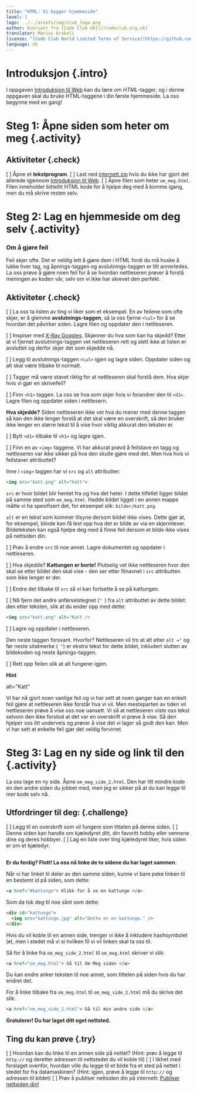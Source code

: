 ```yaml
---
title: "HTML: Vi bygger hjemmeside"
level: 1
logo: ../../assets/img/ccuk_logo.png
author: Oversatt fra [Code Club UK](//codeclub.org.uk)
translator: Marius Krakeli
license: "[Code Club World Limited Terms of Service](https://github.com/CodeClub/webdev-curriculum/blob/master/LICENSE.md)"
language: nb
---
```


# Introduksjon {.intro}

I oppgaven [Introduksjon til Web](../introduksjon_til_web/introduksjon_til_web.html) kan du lære om *HTML*-tagger, og i denne oppgaven skal du bruke HTML-taggene i din første hjemmeside. La oss begynne med en gang!

# Steg 1: Åpne siden som heter om meg {.activity}

## Aktiviteter {.check}

[ ] Åpne et __tekstprogram__.
[ ] Last ned [internett.zip](../introduksjon_til_web/internett.zip) hvis du ikke har gjort det allerede igjennom [Introduksjon til Web](../introduksjon_til_web/introduksjon_til_web.html).
[ ] Åpne filen som heter `om_meg.html`. Filen inneholder bittelitt HTML kode for å hjelpe deg med å komme igang, men du må skrive resten selv.


# Steg 2: Lag en hjemmeside om deg selv {.activity}

### Om å gjøre feil

Feil skjer ofte. Det er veldig lett å gjøre dem i HTML fordi du må huske å lukke hver tag, og åpnings-taggen og avslutnings-taggen er litt annerledes. La oss prøve å gjøre noen feil for å se hvordan nettleseren prøver å forstå meningen av koden vår, selv om vi ikke har skrevet den perfekt.

## Aktiviteter {.check}

[ ] La oss ta listen av ting vi liker som et eksempel. En av feilene som ofte skjer, er å glemme __avslutnings-taggen__, så la oss fjerne `<\ul>` for å se hvordan det påvirker siden. Lagre filen og oppdater den i nettleseren.

[ ] Inspiser med [X-Ray Goggles](https://goggles.mozilla.org/). Skjønner du hva som kan ha skjedd? Etter at vi fjernet avslutnings-taggen vet nettleseren rett og slett ikke at listen er avsluttet og derfor skjer det som skjedde nå.

[ ] Legg til avslutnings-taggen `<\ul>` igjen og lagre siden. Oppdater siden og alt skal være tilbake til normalt.

[ ] Tagger må være stavet riktig for at nettleseren skal forstå dem. Hva skjer hvis vi gjør en skrivefeil?

[ ] Finn `<h1>` taggen. La oss se hva som skjer hvis vi forandrer den til `<d1>`. Lagre filen og oppdater siden i nettlesern.

__Hva skjedde?__ Siden nettleseren ikke vet hva du mener med denne taggen så kan den ikke lenger forstå at det skal være en overskrift, så den bruker ikke lenger en større tekst til å vise hvor viktig akkurat den teksten er.

[ ] Bytt `<d1>` tilbake til `<h1>` og lagre igjen.


[ ] Finn en av `<img>` taggene. Vi har akkurat prøvd å feilstave en tagg og nettleseren var ikke sikker på hva den skulle gjøre med det. Men hva hvis vi feilstaver attributtet?

Inne i `<img>` taggen har vi `src` og `alt` attributter:

```html
<img src="katt.png" alt="Katt">
```
`src` er hvor bildet blir hentet fra og hva det heter. I dette tilfellet ligger bildet på samme sted som `om_meg.html`. Hadde bildet ligget i en annen mappe måtte vi ha spesifisert det, for eksempel slik: `bilder/katt.png`.

`alt` er en tekst som kommer tilsyne dersom bildet ikke vises. Dette gjør at, for eksempel, blinde kan få lest opp hva det er bilde av via en skjermleser. Bildeteksten kan også hjelpe deg med å finne feil dersom et bilde ikke vises på nettsiden din.

[ ] Prøv å endre `src` til noe annet. Lagre dokumentet og oppdater i nettleseren.

[ ] Hva skjedde? __Kattungen er borte!__ Plutselig vet ikke nettleseren hvor den skal se etter bildet den skal vise - den ser etter filnavnet i `src` attributten som ikke lenger er der.

[ ] Endre det tilbake til `src` så vi kan fortsette å se på kattungen.

[ ] Nå fjern det andre anførselstegnet (`" `) fra `alt` attributtet av dette bildet: den etter teksten, slik at du ender opp med dette:

```html
<img src="katt.png" alt="Katt />
```

[ ] Lagre og oppdater i nettleseren.

Den neste taggen forsvant. Hvorfor? Nettleseren vil tro at alt etter `alt ="` og før neste sitatmerke (` "`) er ekstra tekst for dette bildet, inkludert slutten av bildekoden og neste åpnings-taggen.

[ ] Rett opp feilen slik at alt fungerer igjen.

<toggle>
  <strong>Hint</strong>
  <hide>

alt="Katt"

  </hide>
</toggle>


Vi har nå gjort noen vanlige feil og vi har sett at noen ganger kan en enkelt feil gjøre at nettleseren ikke forstår hva vi vil. Men mesteparten av tiden vil nettleseren prøve å vise oss noe uansett. Vi så at nettleseren viste oss tekst selvom den ikke forstod at det var en overskrift vi prøve å vise. Så den hjelper oss litt underveis og prøver å vise det vi lager så godt den kan. Men vi har sett at enkelte feil gjør det veldig forvirret.

# Steg 3: Lag en ny side og link til den {.activity}

La oss lage en ny side. Åpne `om_meg_side_2.html`.  Den har litt mindre kode en den andre siden du jobbet med, men jeg er sikker på at du kan legge til mer kode selv nå.


## Utfordringer til deg: {.challenge}
[ ] Legg til en overskrift som vil fungere som tittelen på denne siden.
[ ] Denne siden kan handle om kjæledyret ditt, din favoritt hobby eller vennene dine og deres hobbyer.
[ ] Lag en liste over ting kjæledyret liker, hvis siden er om et kjæledyr.
## <!-- Challenge slutt -->

__Er du ferdig? Flott! La oss nå linke de to sidene du har laget sammen.__

Når vi har linket til deler av den samme siden, kunne vi bare peke linken til en bestemt id på siden, som dette:

```html
<a href="#kattunge"> Klikk for å se en kattunge </a>
```

Som da tok deg til noe sånt som dette:

```html
<div id="kattunge">
  <img src="kattunge.jpg" alt="Dette er en kattunge." />
</div>
```
Hvis du vil koble til en annen side, trenger vi ikke å inkludere hashsymbolet (`#`), men i stedet må vi si hvilken fil vi vil linken skal ta oss til.

Så for å linke fra `om_meg_side_2.html` til `om_meg.html` skriver vi slik:

```html
<a href="om_meg.html"> Gå til Om Meg siden </a>
```

Du kan endre anker teksten til noe annet, som tittelen på siden hvis du har endret det.

For å linke tilbake fra `om_meg.html` til `om_meg_side_2.html` må du skrive det slik:

```html
<a href="om_meg_side_2.html"> Gå til min andre side </a>
```

__Gratulerer! Du har laget ditt eget nettsted.__

## Ting du kan prøve {.try}

[ ] Hvordan kan du linke til en annen side på nettet? (Hint: prøv å legge til `http://` og deretter adressen til nettstedet du vil koble til)
[ ] I likhet med forslaget ovenfor, hvordan ville du legge til et bilde fra et sted på nettet i stedet for fra datamaskinen? (Hint: igjen, prøve å legge til `http://` og adressen til bildet)
[ ] Prøv å publiser nettsiden din på internett: [Publiser nettsiden din!](../publiser/publiser.html)
